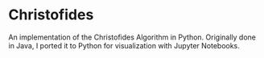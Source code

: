 # Christofides
An implementation of the Christofides Algorithm in Python. 
Originally done in Java, I ported it to Python for visualization with Jupyter Notebooks.
